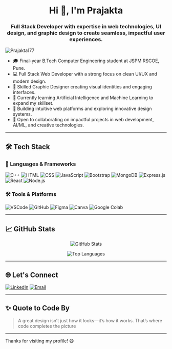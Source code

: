 <h1 align="center">Hi 👋, I'm Prajakta</h1>
<h3 align="center">Full Stack Developer with expertise in web technologies, UI design, and graphic design to create seamless, impactful user experiences.</h3>

<p align="left"> 
  <img src="https://komarev.com/ghpvc/?username=Prajakta177&label=Profile%20views&color=0e75b6&style=flat" alt="Prajakta177" /> 
</p>


- 🎓 Final-year B.Tech Computer Engineering student at JSPM RSCOE, Pune.
- 💻 Full Stack Web Developer with a strong focus on clean UI/UX and modern design.
- 🎨 Skilled Graphic Designer creating visual identities and engaging interfaces.
- 🧠 Currently learning Artificial Intelligence and Machine Learning to expand my skillset.
- 🚀 Building intuitive web platforms and exploring innovative design systems.
- 🤝 Open to collaborating on impactful projects in web development, AI/ML, and creative technologies.

---

## 🛠️ Tech Stack
### 🚀 Languages & Frameworks

![C++](https://img.shields.io/badge/C++-00599C?style=for-the-badge&logo=c%2B%2B&logoColor=white)
![HTML](https://img.shields.io/badge/HTML-E34F26?style=for-the-badge&logo=html5&logoColor=white)
![CSS](https://img.shields.io/badge/CSS-1572B6?style=for-the-badge&logo=css3&logoColor=white)
![JavaScript](https://img.shields.io/badge/JavaScript-323330?style=for-the-badge&logo=javascript&logoColor=F7DF1E)
![Bootstrap](https://img.shields.io/badge/Bootstrap-563D7C?style=for-the-badge&logo=bootstrap&logoColor=white)
![MongoDB](https://img.shields.io/badge/MongoDB-47A248?style=for-the-badge&logo=mongodb&logoColor=white)
![Express.js](https://img.shields.io/badge/Express.js-000000?style=for-the-badge&logo=express&logoColor=white)
![React](https://img.shields.io/badge/React-20232A?style=for-the-badge&logo=react&logoColor=61DAFB)
![Node.js](https://img.shields.io/badge/Node.js-339933?style=for-the-badge&logo=nodedotjs&logoColor=white)


### 🛠️ Tools & Platforms

![VSCode](https://img.shields.io/badge/VS%20Code-007ACC?style=for-the-badge&logo=visual-studio-code&logoColor=white)
![GitHub](https://img.shields.io/badge/GitHub-181717?style=for-the-badge&logo=github&logoColor=white)
![Figma](https://img.shields.io/badge/Figma-F24E1E?style=for-the-badge&logo=figma&logoColor=white)
![Canva](https://img.shields.io/badge/Canva-00C4CC?style=for-the-badge&logo=canva&logoColor=white)
![Google Colab](https://img.shields.io/badge/Google%20Colab-F9AB00?style=for-the-badge&logo=googlecolab&logoColor=black)

---

## 📈 GitHub Stats
<p align="center">
  <img src="https://github-readme-stats.vercel.app/api?username=Prajakta177&show_icons=true&theme=dark" alt="GitHub Stats" />
</p>

<p align="center">
  <img src="https://github-readme-stats.vercel.app/api/top-langs/?username=Prajakta177&layout=compact&theme=dark" alt="Top Languages" />
</p>


---

## 🌐 Let's Connect

[![LinkedIn](https://img.shields.io/badge/LinkedIn-0077B5?style=for-the-badge&logo=linkedin&logoColor=white)](www.linkedin.com/in/prajakta-gaikwad-69b038263])
[![Email](https://img.shields.io/badge/Email-D14836?style=for-the-badge&logo=gmail&logoColor=white)](mailto:[prajaktgaikwad254@gmail.com])


---

## ✨ Quote to Code By
  > A great design isn’t just how it looks—it’s how it works. That’s where code completes the picture

---

Thanks for visiting my profile! 😄



